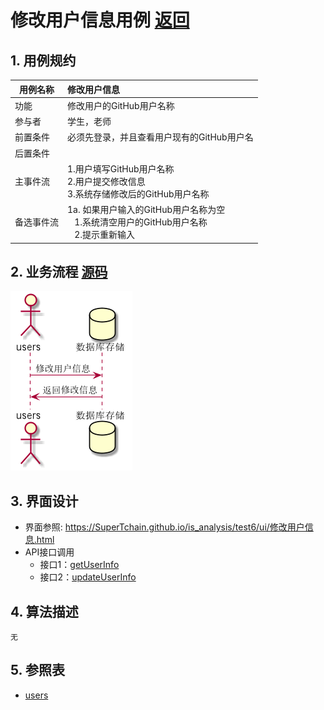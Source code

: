 # 修改用户信息用例 [返回](../README.md)

## 1. 用例规约

| 用例名称   | 修改用户信息                                                 |
| ---------- | :----------------------------------------------------------- |
| 功能       | 修改用户的GitHub用户名称                                     |
| 参与者     | 学生，老师                                                   |
| 前置条件   | 必须先登录，并且查看用户现有的GitHub用户名                   |
| 后置条件   |                                                              |
| 主事件流   | 1.用户填写GitHub用户名称 <br/> 2.用户提交修改信息 <br/>3.系统存储修改后的GitHub用户名称 |
| 备选事件流 | 1a. 如果用户输入的GitHub用户名称为空 <br/>&nbsp;&nbsp; 1.系统清空用户的GitHub用户名称 <br>&nbsp;&nbsp; 2.提示重新输入 |

## 2. 业务流程 [源码](../source_code/修改用户信息.puml)

![修改用户信息流程图](../img/修改用户.png)	

## 3. 界面设计

- 界面参照: https://SuperTchain.github.io/is_analysis/test6/ui/修改用户信息.html
- API接口调用
  - 接口1：[getUserInfo](../interface/getUserInfo.md)
  - 接口2：[updateUserInfo](../interface/updateUserInfo.md)

## 4. 算法描述

```
无
```



## 5. 参照表

- [users](../Sql/README.md/#users)